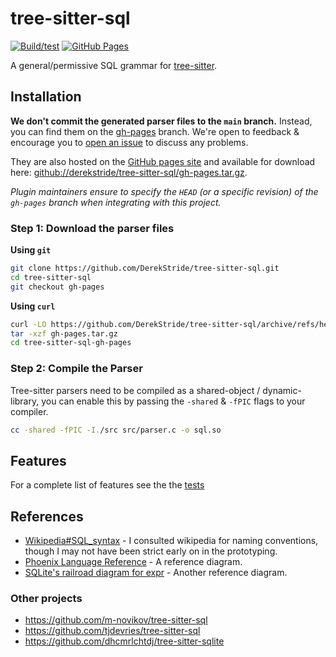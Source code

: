 # tree-sitter-sql

[![Build/test](https://github.com/derekstride/tree-sitter-sql/actions/workflows/ci.yml/badge.svg)](https://github.com/derekstride/tree-sitter-sql/actions/workflows/ci.yml)
[![GitHub Pages](https://github.com/DerekStride/tree-sitter-sql/actions/workflows/gh-pages.yml/badge.svg)](https://github.com/DerekStride/tree-sitter-sql/actions/workflows/gh-pages.yml)

A general/permissive SQL grammar for [tree-sitter](https://github.com/tree-sitter/tree-sitter).

## Installation

**We don't commit the generated parser files to the `main` branch.** Instead, you can find them on the
[gh-pages](https://github.com/DerekStride/tree-sitter-sql/tree/gh-pages) branch. We're open to feedback & encourage you
to [open an issue](https://github.com/DerekStride/tree-sitter-sql/issues/new) to discuss any problems.

They are also hosted on the [GitHub pages site](https://derek.stride.host/tree-sitter-sql/) and available for download
here:
[github://derekstride/tree-sitter-sql/gh-pages.tar.gz](https://github.com/DerekStride/tree-sitter-sql/archive/refs/heads/gh-pages.tar.gz).

*Plugin maintainers ensure to specify the `HEAD` (or a specific revision) of the `gh-pages` branch when integrating
with this project.*

### Step 1: Download the parser files

**Using `git`**
```bash
git clone https://github.com/DerekStride/tree-sitter-sql.git
cd tree-sitter-sql
git checkout gh-pages
```

**Using `curl`**
```bash
curl -LO https://github.com/DerekStride/tree-sitter-sql/archive/refs/heads/gh-pages.tar.gz
tar -xzf gh-pages.tar.gz
cd tree-sitter-sql-gh-pages
```

### Step 2: Compile the Parser

Tree-sitter parsers need to be compiled as a shared-object / dynamic-library, you can enable this by passing the
`-shared` & `-fPIC` flags to your compiler.

```bash
cc -shared -fPIC -I./src src/parser.c -o sql.so
```

## Features

For a complete list of features see the the [tests](test/corpus)

## References

* [Wikipedia#SQL_syntax](https://en.wikipedia.org/wiki/SQL_syntax) - I consulted wikipedia for naming conventions,
  though I may not have been strict early on in the prototyping.
* [Phoenix Language Reference](https://forcedotcom.github.io/phoenix/index.html) - A reference diagram.
* [SQLite's railroad diagram for expr](https://www.sqlite.org/lang_expr.html) - Another reference diagram.

### Other projects

* https://github.com/m-novikov/tree-sitter-sql
* https://github.com/tjdevries/tree-sitter-sql
* https://github.com/dhcmrlchtdj/tree-sitter-sqlite
